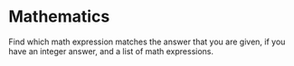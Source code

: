 # Mathematics
Find which math expression matches the answer that you are given, if you have an integer answer, and a list of math expressions.
